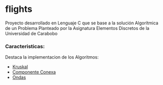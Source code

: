 # flights
Proyecto desarrollado en Lenguaje C que se base a la solución Algorítmica de un Problema Planteado por la Asignatura Elementos Discretos de la Universidad de Carabobo
### Caracteristicas:
Destaca la implementacion de los Algoritmos:
* [Kruskal](https://es.wikipedia.org/wiki/Algoritmo_de_Kruskal)
* [Componente Conexa](https://es.wikipedia.org/wiki/Componente_fuertemente_conexo)
* [Ondas](https://es.wikipedia.org/wiki/Algoritmos_de_b%C3%BAsqueda_en_grafos)

